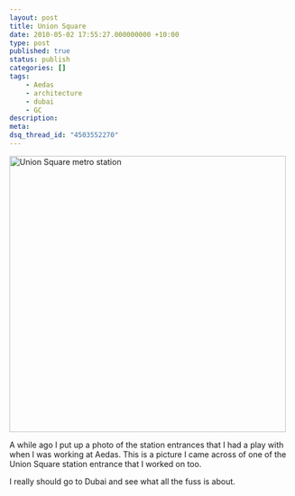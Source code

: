 ```yaml
---
layout: post
title: Union Square
date: 2010-05-02 17:55:27.000000000 +10:00
type: post
published: true
status: publish
categories: []
tags:
    - Aedas
    - architecture
    - dubai
    - GC
description:
meta:
dsq_thread_id: "4503552270"
---
```


<p><img src="{{ site.baseurl }}/assets/27828992.jpg" alt="Union Square metro station" width="490" /></p>
<p>A while ago I put up a photo of the station entrances that I had a play with when I was working at Aedas. This is a picture I came across of one of the Union Square station entrance that I worked on too.</p>
<p>I really should go to Dubai and see what all the fuss is about.</p>
